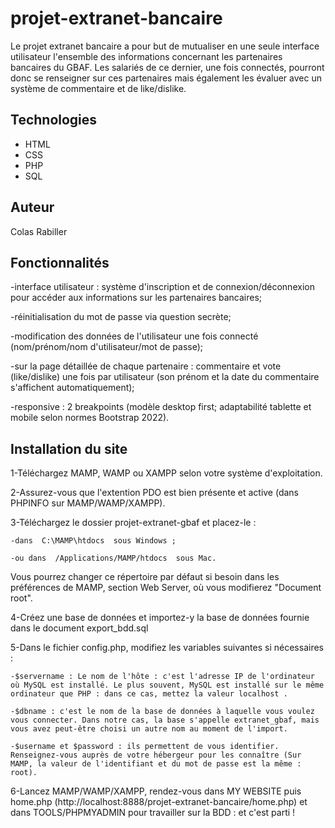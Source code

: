 # projet-extranet-bancaire

Le projet extranet bancaire a pour but de mutualiser en une seule interface utilisateur l'ensemble des informations concernant les partenaires bancaires du GBAF. Les salariés de ce dernier, une fois connectés, pourront donc se renseigner sur ces partenaires mais également les évaluer avec un système de commentaire et de like/dislike.

## Technologies

- HTML
- CSS 
- PHP
- SQL

## Auteur

Colas Rabiller

## Fonctionnalités

-interface utilisateur : système d'inscription et de connexion/déconnexion pour accéder aux informations sur les partenaires bancaires;

-réinitialisation du mot de passe via question secrète;

-modification des données de l'utilisateur une fois connecté (nom/prénom/nom d'utilisateur/mot de passe);

-sur la page détaillée de chaque partenaire : commentaire et vote (like/dislike) une fois par utilisateur (son prénom et la date du commentaire s'affichent automatiquement);

-responsive : 2 breakpoints (modèle desktop first; adaptabilité tablette et mobile selon normes Bootstrap 2022).

## Installation du site 

1-Téléchargez MAMP, WAMP ou XAMPP selon votre système d'exploitation. 

2-Assurez-vous que l'extention PDO est bien présente et active (dans PHPINFO sur MAMP/WAMP/XAMPP).

3-Téléchargez le dossier projet-extranet-gbaf et placez-le :

    -dans  C:\MAMP\htdocs  sous Windows ;
    
    -ou dans  /Applications/MAMP/htdocs  sous Mac.

Vous pourrez changer ce répertoire par défaut si besoin dans les préférences de MAMP, section Web Server, où vous modifierez "Document root".

4-Créez une base de données et importez-y la base de données fournie dans le document export_bdd.sql

5-Dans le fichier config.php, modifiez les variables suivantes si nécessaires :

    -$servername : Le nom de l'hôte : c'est l'adresse IP de l'ordinateur où MySQL est installé. Le plus souvent, MySQL est installé sur le même ordinateur que PHP : dans ce cas, mettez la valeur localhost . 
      
    -$dbname : c'est le nom de la base de données à laquelle vous voulez vous connecter. Dans notre cas, la base s'appelle extranet_gbaf, mais vous avez peut-être choisi un autre nom au moment de l'import.
      
    -$username et $password : ils permettent de vous identifier. Renseignez-vous auprès de votre hébergeur pour les connaître (Sur MAMP, la valeur de l'identifiant et du mot de passe est la même : root).

6-Lancez MAMP/WAMP/XAMPP, rendez-vous dans MY WEBSITE puis home.php (http://localhost:8888/projet-extranet-bancaire/home.php) et dans TOOLS/PHPMYADMIN pour travailler sur la BDD : et c'est parti !
